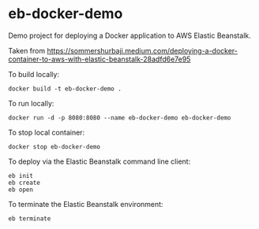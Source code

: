 eb-docker-demo
==============

Demo project for deploying a Docker application to AWS Elastic Beanstalk.

Taken from https://sommershurbaji.medium.com/deploying-a-docker-container-to-aws-with-elastic-beanstalk-28adfd6e7e95

To build locally:
```
docker build -t eb-docker-demo .
```

To run locally:
```
docker run -d -p 8080:8080 --name eb-docker-demo eb-docker-demo
```

To stop local container:
```
docker stop eb-docker-demo
```

To deploy via the Elastic Beanstalk command line client:
```
eb init
eb create
eb open
```

To terminate the Elastic Beanstalk environment:
```
eb terminate
```
